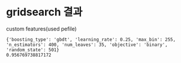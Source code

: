 # gridsearch 결과
  
  
custom features(used pefile)
```
{'boosting_type': 'gbdt', 'learning_rate': 0.25, 'max_bin': 255, 'n_estimators': 400, 'num_leaves': 35, 'objective': 'binary', 'random_state': 501}
0.956769738817172
```

